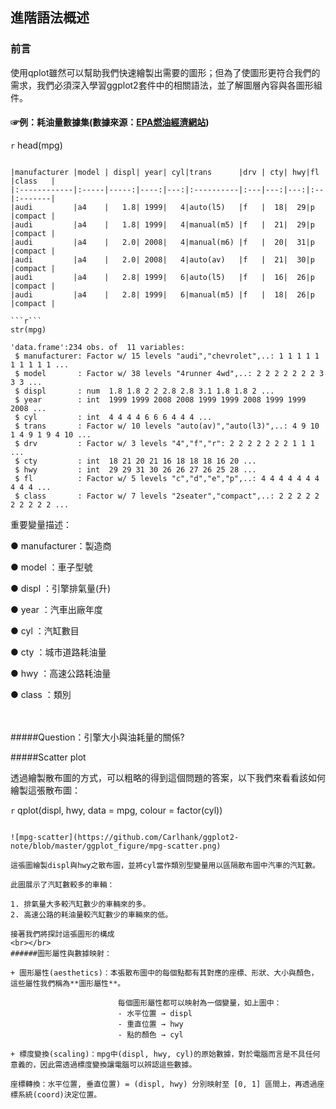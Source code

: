 ## 進階語法概述

### 前言

使用qplot雖然可以幫助我們快速繪製出需要的圖形；但為了使圖形更符合我們的需求，我們必須深入學習ggplot2套件中的相關語法，並了解圖層內容與各圖形組件。

#### ☞例：耗油量數據集(數據來源：[EPA燃油經濟網站](http://fueleconomy.gov))

```r```
head(mpg)
``````

|manufacturer |model | displ| year| cyl|trans      |drv | cty| hwy|fl |class   |
|:------------|:-----|-----:|----:|---:|:----------|:---|---:|---:|:--|:-------|
|audi         |a4    |   1.8| 1999|   4|auto(l5)   |f   |  18|  29|p  |compact |
|audi         |a4    |   1.8| 1999|   4|manual(m5) |f   |  21|  29|p  |compact |
|audi         |a4    |   2.0| 2008|   4|manual(m6) |f   |  20|  31|p  |compact |
|audi         |a4    |   2.0| 2008|   4|auto(av)   |f   |  21|  30|p  |compact |
|audi         |a4    |   2.8| 1999|   6|auto(l5)   |f   |  16|  26|p  |compact |
|audi         |a4    |   2.8| 1999|   6|manual(m5) |f   |  18|  26|p  |compact |

```r```
str(mpg)
``````

``````
'data.frame':234 obs. of  11 variables:
 $ manufacturer: Factor w/ 15 levels "audi","chevrolet",..: 1 1 1 1 1 1 1 1 1 1 ...
 $ model       : Factor w/ 38 levels "4runner 4wd",..: 2 2 2 2 2 2 2 3 3 3 ...
 $ displ       : num  1.8 1.8 2 2 2.8 2.8 3.1 1.8 1.8 2 ...
 $ year        : int  1999 1999 2008 2008 1999 1999 2008 1999 1999 2008 ...
 $ cyl         : int  4 4 4 4 6 6 6 4 4 4 ...
 $ trans       : Factor w/ 10 levels "auto(av)","auto(l3)",..: 4 9 10 1 4 9 1 9 4 10 ...
 $ drv         : Factor w/ 3 levels "4","f","r": 2 2 2 2 2 2 2 1 1 1 ...
 $ cty         : int  18 21 20 21 16 18 18 18 16 20 ...
 $ hwy         : int  29 29 31 30 26 26 27 26 25 28 ...
 $ fl          : Factor w/ 5 levels "c","d","e","p",..: 4 4 4 4 4 4 4 4 4 4 ...
 $ class       : Factor w/ 7 levels "2seater","compact",..: 2 2 2 2 2 2 2 2 2 2 ...
``````

重要變量描述：

● manufacturer：製造商

● model       ：車子型號

● displ       ：引擎排氣量(升)

● year        ：汽車出廠年度

● cyl         ：汽缸數目

● cty         ：城市道路耗油量

● hwy         ：高速公路耗油量

● class       ：類別

<br></br>
#####Question：引擎大小與油耗量的關係?

#####Scatter plot

透過繪製散布圖的方式，可以粗略的得到這個問題的答案，以下我們來看看該如何繪製這張散布圖：

```r```
qplot(displ, hwy, data = mpg, colour = factor(cyl))
``````

![mpg-scatter](https://github.com/Carlhank/ggplot2-note/blob/master/ggplot_figure/mpg-scatter.png)

這張圖繪製displ與hwy之散布圖，並將cyl當作類別型變量用以區隔散布圖中汽車的汽缸數。

此圖展示了汽缸數較多的車輛：

1. 排氣量大多較汽缸數少的車輛來的多。
2. 高速公路的耗油量較汽缸數少的車輛來的低。

接著我們將探討這張圖形的構成
<br></br>
######圖形屬性與數據映射：

+ 圖形屬性(aesthetics)：本張散布圖中的每個點都有其對應的座標、形狀、大小與顏色，這些屬性我們稱為**圖形屬性**。

                        每個圖形屬性都可以映射為一個變量，如上圖中：
                        - 水平位置 → displ
                        - 重直位置 → hwy
                        - 點的顏色 → cyl

+ 標度變換(scaling)：mpg中(displ, hwy, cyl)的原始數據，對於電腦而言是不具任何意義的，因此需透過標度變換讓電腦可以辨認這些數據。

座標轉換：水平位置, 垂直位置) = (displ, hwy) 分別映射至 [0, 1] 區間上，再透過座標系統(coord)決定位置。


